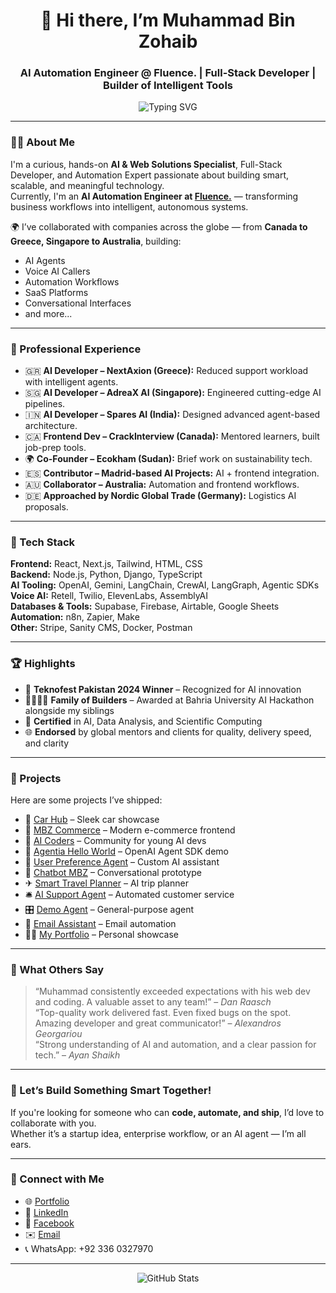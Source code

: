 <h1 align="center">👋 Hi there, I’m Muhammad Bin Zohaib</h1>
<h3 align="center">AI Automation Engineer @ Fluence. | Full-Stack Developer | Builder of Intelligent Tools</h3>

<p align="center">
  <img src="https://readme-typing-svg.herokuapp.com?font=Fira+Code&weight=600&size=22&pause=1000&color=F7E02C&center=true&vCenter=true&width=1000&lines=Building+AI+Agents+%26+Automation+Workflows;Developer+of+Smart%2C+Scalable+Digital+Solutions;Let's+Create+Something+Exceptional+Together!" alt="Typing SVG" />
</p>

---

### 👨‍💻 About Me

I'm a curious, hands-on **AI & Web Solutions Specialist**, Full-Stack Developer, and Automation Expert passionate about building smart, scalable, and meaningful technology.  
Currently, I'm an **AI Automation Engineer at [Fluence.](https://fluence-group.com/)** — transforming business workflows into intelligent, autonomous systems.

🌍 I’ve collaborated with companies across the globe — from **Canada to Greece, Singapore to Australia**, building:
- AI Agents
- Voice AI Callers
- Automation Workflows
- SaaS Platforms
- Conversational Interfaces
- and more...

---

### 💼 Professional Experience

- 🇬🇷 **AI Developer – NextAxion (Greece):** Reduced support workload with intelligent agents.  
- 🇸🇬 **AI Developer – AdreaX AI (Singapore):** Engineered cutting-edge AI pipelines.  
- 🇮🇳 **AI Developer – Spares AI (India):** Designed advanced agent-based architecture.  
- 🇨🇦 **Frontend Dev – CrackInterview (Canada):** Mentored learners, built job-prep tools.  
- 🌍 **Co-Founder – Ecokham (Sudan):** Brief work on sustainability tech.  
- 🇪🇸 **Contributor – Madrid-based AI Projects:** AI + frontend integration.  
- 🇦🇺 **Collaborator – Australia:** Automation and frontend workflows.  
- 🇩🇪 **Approached by Nordic Global Trade (Germany):** Logistics AI proposals.

---

### 🧠 Tech Stack

**Frontend:** React, Next.js, Tailwind, HTML, CSS  
**Backend:** Node.js, Python, Django, TypeScript  
**AI Tooling:** OpenAI, Gemini, LangChain, CrewAI, LangGraph, Agentic SDKs  
**Voice AI:** Retell, Twilio, ElevenLabs, AssemblyAI  
**Databases & Tools:** Supabase, Firebase, Airtable, Google Sheets  
**Automation:** n8n, Zapier, Make  
**Other:** Stripe, Sanity CMS, Docker, Postman

---

### 🏆 Highlights

- 🥇 **Teknofest Pakistan 2024 Winner** – Recognized for AI innovation  
- 👨‍👩‍👧‍👦 **Family of Builders** – Awarded at Bahria University AI Hackathon alongside my siblings  
- 📜 **Certified** in AI, Data Analysis, and Scientific Computing  
- 🌐 **Endorsed** by global mentors and clients for quality, delivery speed, and clarity  

---

### 🚀 Projects

Here are some projects I’ve shipped:

- 🔧 [Car Hub](http://car-hub-web.vercel.app) – Sleek car showcase  
- 🛒 [MBZ Commerce](https://mbz-commerce.vercel.app) – Modern e-commerce frontend  
- 🧠 [AI Coders](https://aicoders.tech) – Community for young AI devs  
- 🤖 [Agentia Hello World](https://agentia-hello-world.streamlit.app) – OpenAI Agent SDK demo  
- 👤 [User Preference Agent](https://agentia-user-prefernce.streamlit.app) – Custom AI assistant  
- 💬 [Chatbot MBZ](https://chatbot-mbz.streamlit.app) – Conversational prototype  
- ✈ [Smart Travel Planner](https://smart-travel-planner.streamlit.app) – AI trip planner  
- 🛎 [AI Support Agent](https://ai-customer-support-agent.streamlit.app) – Automated customer service  
- 🎛 [Demo Agent](https://demo-agent.streamlit.app) – General-purpose agent  
- 📧 [Email Assistant](https://mbz-email-assistant.streamlit.app) – Email automation  
- 👨‍💻 [My Portfolio](https://muhammadz.fun) – Personal showcase

---

### 💬 What Others Say

> “Muhammad consistently exceeded expectations with his web dev and coding. A valuable asset to any team!” – *Dan Raasch*  
> “Top-quality work delivered fast. Even fixed bugs on the spot. Amazing developer and great communicator!” – *Alexandros Georgariou*  
> “Strong understanding of AI and automation, and a clear passion for tech.” – *Ayan Shaikh*

---

### 📢 Let’s Build Something Smart Together!

If you're looking for someone who can **code, automate, and ship**, I’d love to collaborate with you.  
Whether it’s a startup idea, enterprise workflow, or an AI agent — I’m all ears.

---

### 🔗 Connect with Me

- 🌐 [Portfolio](https://muhammadz.fun)  
- 💼 [LinkedIn](https://www.linkedin.com/in/mbz1415/)  
- 📘 [Facebook](https://www.facebook.com/mbz1415/)  
- ✉️ [Email](mailto:muhammadbinzohaib@fluence-group.com)  
- 📞 WhatsApp: +92 336 0327970

---

<p align="center">
  <img src="https://github-readme-stats.vercel.app/api?username=zohaib-ai&show_icons=true&theme=tokyonight" alt="GitHub Stats" />
</p>
